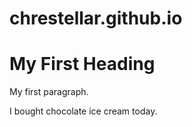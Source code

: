 # chrestellar.github.io

<!DOCTYPE html>
<html>
  <head>
    <title>Page Title</title>
  </head>
  <body>
    <h1>My First Heading</h1>
    <p>My first paragraph.</p>
    <p>I bought chocolate ice cream today.</p>
  </body>
</html>
